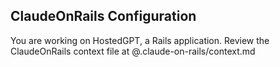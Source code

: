 ## ClaudeOnRails Configuration

You are working on HostedGPT, a Rails application. Review the ClaudeOnRails context file at @.claude-on-rails/context.md
